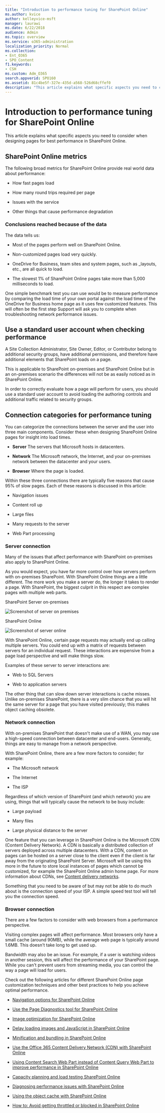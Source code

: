 ```yaml
---
title: "Introduction to performance tuning for SharePoint Online"
ms.author: kvice
author: kelleyvice-msft
manager: laurawi
ms.date: 6/22/2018
audience: Admin
ms.topic: overview
ms.service: o365-administration
localization_priority: Normal
ms.collection: 
- Ent_O365
- SPO_Content
f1.keywords:
- CSH
ms.custom: Adm_O365
search.appverid: SPO160
ms.assetid: 81c4be5f-327e-435d-a568-526d68cffef0
description: "This article explains what specific aspects you need to consider when designing pages for best performance in SharePoint Online."
---
```


# Introduction to performance tuning for SharePoint Online

This article explains what specific aspects you need to consider when designing pages for best performance in SharePoint Online.
     
## SharePoint Online metrics

The following broad metrics for SharePoint Online provide real world data about performance:
  
- How fast pages load
    
- How many round trips required per page
    
- Issues with the service
    
- Other things that cause performance degradation
    
### Conclusions reached because of the data

The data tells us:
  
- Most of the pages perform well on SharePoint Online.
    
- Non-customized pages load very quickly.
    
- OneDrive for Business, team sites and system pages, such as _layouts, etc., are all quick to load.
    
- The slowest 1% of SharePoint Online pages take more than 5,000 milliseconds to load.
    
One simple benchmark test you can use would be to measure performance by comparing the load time of your own portal against the load time of the OneDrive for Business home page as it uses few customized features. This will often be the first step Support will ask you to complete when troubleshooting network performance issues.
  
## Use a standard user account when checking performance

A Site Collection Administrator, Site Owner, Editor, or Contributor belong to additional security groups, have additional permissions, and therefore have additional elements that SharePoint loads on a page.
  
This is applicable to SharePoint on-premises and SharePoint Online but in an on-premises scenario the differences will not be as easily noticed as in SharePoint Online.
  
In order to correctly evaluate how a page will perform for users, you should use a standard user account to avoid loading the authoring controls and additional traffic related to security groups.
  
## Connection categories for performance tuning

You can categorize the connections between the server and the user into three main components. Consider these when designing SharePoint Online pages for insight into load times.
  
- **Server** The servers that Microsoft hosts in datacenters.
    
- **Network** The Microsoft network, the Internet, and your on-premises network between the datacenter and your users.
    
- **Browser** Where the page is loaded.
    
Within these three connections there are typically five reasons that cause 95% of slow pages. Each of these reasons is discussed in this article:
  
- Navigation issues
    
- Content roll up
    
- Large files
    
- Many requests to the server
    
- Web Part processing
    
### Server connection

Many of the issues that affect performance with SharePoint on-premises also apply to SharePoint Online.
  
As you would expect, you have far more control over how servers perform with on-premises SharePoint. With SharePoint Online things are a little different. The more work you make a server do, the longer it takes to render a page. With SharePoint, the biggest culprit in this respect are complex pages with multiple web parts.
  
SharePoint Server on-premises
  
![Screenshot of server on premises](../media/a8e9b646-cdff-4131-976a-b5f891da44ac.png)
  
SharePoint Online
  
![Screenshot of server online](../media/46b27ded-d8a4-4287-b3e0-2603a764b8f8.png)
  
With SharePoint Online, certain page requests may actually end up calling multiple servers. You could end up with a matrix of requests between servers for an individual request. These interactions are expensive from a page load perspective and will make things slow.
  
Examples of these server to server interactions are:
  
- Web to SQL Servers
    
- Web to application servers
    
The other thing that can slow down server interactions is cache misses. Unlike on-premises SharePoint, there is a very slim chance that you will hit the same server for a page that you have visited previously; this makes object caching obsolete.
  
### Network connection

With on-premises SharePoint that doesn't make use of a WAN, you may use a high-speed connection between datacenter and end-users. Generally, things are easy to manage from a network perspective.
  
With SharePoint Online, there are a few more factors to consider; for example:
  
- The Microsoft network
    
- The Internet
    
- The ISP
    
Regardless of which version of SharePoint (and which network) you are using, things that will typically cause the network to be busy include:
  
- Large payload
    
- Many files
    
- Large physical distance to the server
    
One feature that you can leverage in SharePoint Online is the Microsoft CDN (Content Delivery Network). A CDN is basically a distributed collection of servers deployed across multiple datacenters. With a CDN, content on pages can be hosted on a server close to the client even if the client is far away from the originating SharePoint Server. Microsoft will be using this more in the future to store local instances of pages which cannot be customized, for example the SharePoint Online admin home page. For more information about CDNs, see [Content delivery networks](https://docs.microsoft.com/office365/enterprise/content-delivery-networks).
  
Something that you need to be aware of but may not be able to do much about is the connection speed of your ISP. A simple speed test tool will tell you the connection speed.
  
### Browser connection

There are a few factors to consider with web browsers from a performance perspective.
  
Visiting complex pages will affect performance. Most browsers only have a small cache (around 90MB), while the average web page is typically around 1.6MB. This doesn't take long to get used up.
  
Bandwidth may also be an issue. For example, if a user is watching videos in another session, this will affect the performance of your SharePoint page. While you can't prevent users from streaming media, you can control the way a page will load for users.
  
Check out the following articles for different SharePoint Online page customization techniques and other best practices to help you achieve optimal performance.
  
- [Navigation options for SharePoint Online](navigation-options-for-sharepoint-online.md)
    
- [Use the Page Diagnostics tool for SharePoint Online](page-diagnostics-for-spo.md)
    
- [Image optimization for SharePoint Online](image-optimization-for-sharepoint-online.md)
    
- [Delay loading images and JavaScript in SharePoint Online](delay-loading-images-and-javascript-in-sharepoint-online.md)
    
- [Minification and bundling in SharePoint Online](minification-and-bundling-in-sharepoint-online.md)
    
- [Use the Office 365 Content Delivery Network (CDN) with SharePoint Online](use-microsoft-365-cdn-with-spo.md)
    
- [Using Content Search Web Part instead of Content Query Web Part to improve performance in SharePoint Online](using-content-search-web-part-instead-of-content-query-web-part-to-improve-perfo.md)
    
- [Capacity planning and load testing SharePoint Online](capacity-planning-and-load-testing-sharepoint-online.md)
    
- [Diagnosing performance issues with SharePoint Online](diagnosing-performance-issues-with-sharepoint-online.md)
    
- [Using the object cache with SharePoint Online](using-the-object-cache-with-sharepoint-online.md)
    
- [How to: Avoid getting throttled or blocked in SharePoint Online](https://msdn.microsoft.com/library/office/dn889829.aspx)
    

